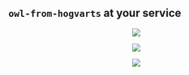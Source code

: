 
## `owl-from-hogvarts` at your service

<p align="center">
  <a href="https://github.com/owl-from-hogvarts/csa-lab3" >
    <img class="center" src="https://github-readme-stats.vercel.app/api/top-langs/?username=owl-from-hogvarts&layout=donut"></img>
  </a>
</p>
<p align="center">
  <a href="https://skillicons.dev">
    <img src="https://skillicons.dev/icons?i=rust,typescript,git,cpp,qt,arch" />
  </a>
</p>

<p align="center">
  <img src="https://komarev.com/ghpvc/?username=owl-from-hogvarts"></img>
</p>


<!--
**owl-from-hogvarts/owl-from-hogvarts** is a ✨ _special_ ✨ repository because its `README.md` (this file) appears on your GitHub profile.

Here are some ideas to get you started:

- 🔭 I’m currently working on ...
- 🌱 I’m currently learning ...
- 👯 I’m looking to collaborate on ...
- 🤔 I’m looking for help with ...
- 💬 Ask me about ...
- 📫 How to reach me: ...
- 😄 Pronouns: ...
- ⚡ Fun fact: ...
-->
